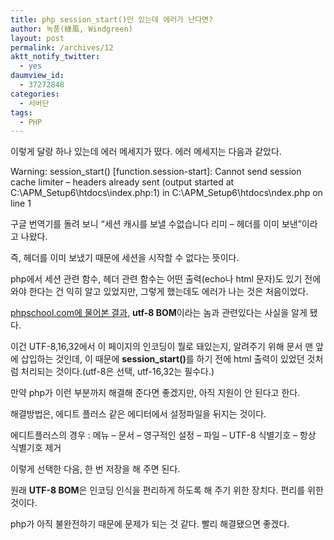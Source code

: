 ```yaml
---
title: php session_start()만 있는데 에러가 난다면?
author: 녹풍(綠風, Windgreen)
layout: post
permalink: /archives/12
aktt_notify_twitter:
  - yes
daumview_id:
  - 37272848
categories:
  - 서버단
tags:
  - PHP
---
```

<?  
session_start();  
?>

이렇게 달랑 하나 있는데 에러 메세지가 떴다. 에러 메세지는 다음과 같았다.

Warning: session\_start() [function.session-start]: Cannot send session cache limiter &#8211; headers already sent (output started at C:\APM\_Setup6\htdocs\index.php:1) in C:\APM_Setup6\htdocs\ndex.php on line 1 

구글 번역기를 돌려 보니 &#8220;세션 캐시를 보낼 수없습니다 리미 &#8211; 헤더를 이미 보낸&#8221;이라고 나왔다.

즉, 헤더를 이미 보냈기 때문에 세션을 시작할 수 없다는 뜻이다.

php에서 세션 관련 함수, 헤더 관련 함수는 어떤 출력(echo나 html 문자)도 있기 전에 와야 한다는 건 익히 알고 있었지만, 그렇게 했는데도 에러가 나는 것은 처음이었다.

<a target="_blank" href="http://phpschool.com/gnuboard4/bbs/board.php?bo_table=qna_function&wr_id=272855&sca=&sfl=wr_subject%7C%7Cwr_content&stx=%BC%BC%BC%C7&sop=and">phpschool.com에 물어본 결과</a>, <span style="font-weight: bold;">utf-8 BOM</span>이라는 놈과 관련있다는 사실을 알게 됐다.

이건 UTF-8,16,32에서 이 페이지의 인코딩이 뭘로 돼있는지, 알려주기 위해 문서 맨 앞에 삽입하는 것인데, 이 때문에 <span style="font-weight: bold;">session_start()</span>를 하기 전에 html 출력이 있었던 것처럼 처리되는 것이다.(utf-8은 선택, utf-16,32는 필수다.)

만약 php가 이런 부분까지 해결해 준다면 좋겠지만, 아직 지원이 안 된다고 한다.

해결방법은, 에디트 플러스 같은 에디터에서 설정파일을 뒤지는 것이다.

에디트플러스의 경우 : 메뉴 &#8211; 문서 &#8211; 영구적인 설정 &#8211; 파일 &#8211; UTF-8 식별기호 &#8211; 항상 식별기호 제거

이렇게 선택한 다음, 한 번 저장을 해 주면 된다.

원래 <span style="font-weight: bold;">UTF-8 BOM</span>은 인코딩 인식을 편리하게 하도록 해 주기 위한 장치다. 편리를 위한 것이다.

php가 아직 불완전하기 때문에 문제가 되는 것 같다. 빨리 해결됐으면 좋겠다.